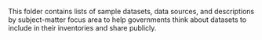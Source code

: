 This folder contains lists of sample datasets, data sources, and descriptions by subject-matter focus area to help governments think about datasets to include in their inventories and share publicly.

